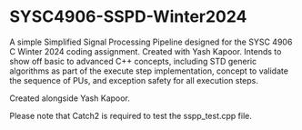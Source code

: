 # SYSC4906-SSPD-Winter2024
A simple Simplified Signal Processing Pipeline designed for the SYSC 4906 C Winter 2024 coding assignment. Created with Yash Kapoor. Intends to show off basic to advanced C++ concepts, including STD generic algorithms as part of the execute step implementation, concept to validate the sequence of PUs, and exception safety for all execution steps.  

Created alongside Yash Kapoor.

Please note that Catch2 is required to test the sspp_test.cpp file.
